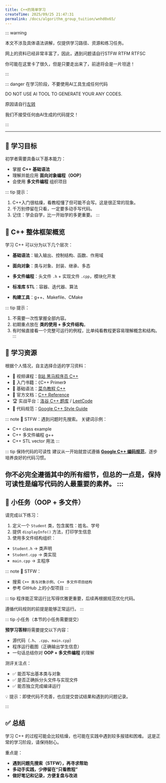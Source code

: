 ```yaml
---
title: C++的简单学习
createTime: 2025/09/25 21:47:31
permalink: /docs/algorithm_group_tuition/wnhd0x65/
---
```

<!--
 *  _   _  _______   _______   _____  
 * | \ | ||  ___\ \ / /_   _| |  ___| 
 * |  \| || |__  \ V /  | |   | |__   
 * | . ` ||  __| /   \  | |   |  __|  
 * | |\  || |___/ /^\ \ | |   | |___  
 * \_| \_/\____/\/   \/ \_/   \____/  
 * 
 * @Author: ziyu (Chen Zhaoyu)
 * @Date: 2025-09-25 21:47:31
 * @LastEditors: ziyu (Chen Zhaoyu)
 * @LastEditTime: 2025-09-25 21:47:40
 * @Description: 
 * Copyright (c) 2025 by XAUT NEXT-E/ziyu, All Rights Reserved. 
-->

::: warning

本文不涉及具体语法讲解，仅提供学习路径、资源和练习任务。

网上的资料已经非常丰富了，因此，遇到问题请自行STFW RTFM RTFSC

你可能在这里卡了很久，但是只要走出来了，前途将会是一片坦途！

:::

::: danger 在学习阶段，不要使用AI工具生成任何代码

DO NOT USE AI TOOL TO GENERATE YOUR ANY CODES.

原因请自行[左转](./0.如何学习和如何提问.md)

我们不接受任何由AI生成的代码提交！

:::

---

## 🚀 学习目标

初学者需要具备以下基本能力：

- 掌握 **C++ 基础语法**
- 理解并能应用 **面向对象编程（OOP）**
- 会使用 **多文件编程** 组织项目

::: tip 提示：
1. C++入门很枯燥，看教程懂了但可能不会写。这是很正常的现象。
2. 千万别停留在只看，一定要多动手写代码。
3. 记住：学会自学，比一开始学的多更重要。
:::

## 🧩 C++ 整体框架概览

学习 C++ 可以分为以下几个层次：

- ​**基础语法**​：输入输出、控制结构、函数、作用域
  
- ​**面向对象**​：类与对象、封装、继承、多态
  
- ​**多文件编程**​：头文件 `.h` + 实现文件 `.cpp`，模块化开发
  
- ​**标准库 STL**​：容器、迭代器、算法
  
- ​**构建工具**​：g++、Makefile、CMake
  

::: tip 提示：
1. 不需要一次性掌握全部内容。
2. 初期重点放在 ​**类的使用 + 多文件结构**​。
3. 有时候直接看一个完整可运行的例程，比单纯看教程更容易理解概念和结构。
:::

## 🔗 学习资源

根据个人情况，自主选择合适的学习资料：

- 🎥 视频课程：[B站 黑马程序员 C++](https://www.bilibili.com/video/BV1et411b73Z/)
- 📖 入门书籍：《C++ Primer》
- 🌱 基础语法：[菜鸟教程 C++](https://www.runoob.com/cplusplus/cpp-tutorial.html)
- 📘 官方文档：[C++ Reference](https://en.cppreference.com/w/)
- 🏆 实战平台：[洛谷 C++ 题库](https://www.luogu.com.cn/problem/list?tag=C%2B%2B%E5%9F%BA%E7%A1%80) / [LeetCode](https://leetcode.cn/)
- 🧾 代码规范：[Google C++ Style Guide]()

::: note 🔎 STFW：遇到问题时先搜索。
关键词示例：

- C++ class example
- C++ 多文件编程 g++
- C++ STL vector 用法
:::

::: tip 保持代码的可读性
建议从一开始就尝试遵循 [​**Google C++ 编码规范**](https://zh-google-styleguide.readthedocs.io/en/latest/google-cpp-styleguide/contents.html)​，逐步培养良好的代码习惯。

你不必完全遵循其中的所有细节，但总的一点是，保持可读性是编写代码的人最重要的素养。
::: 
---

## 📝 小任务（OOP + 多文件）

请完成以下练习：

1. 定义一个 `Student` 类，包含属性：姓名、学号
2. 提供 `displayInfo()` 方法，打印学生信息
3. 使用多文件结构组织：
  - `Student.h` → 类声明
  - `Student.cpp` → 类实现
  - `main.cpp` → 主程序

::: note 🔎 STFW：

- 搜索 `C++ 类与对象示例`、`C++ 多文件项目结构`
- 参考 GitHub 上的小型项目
::: 

::: tip
程序能正常运行比写得优雅更重要，后续再根据规范优化代码。

遵循代码规则的前提是能够正常运行。
:::

::: tip 小任务（本节的小任务需要提交）

**预学习答辩**将需要提交以下内容：

- 源代码（`.h`、`.cpp`、`main.cpp`）
- 程序运行截图（正确输出学生信息）
- 一句话总结你对 **OOP + 多文件编程** 的理解

测评关注点：

- ✅ 能否写出基本类与对象
- ✅ 是否正确拆分头文件与实现文件
- ✅ 能否独立完成编译运行

💡 提示：即使代码不完善，也应提交尝试结果和遇到的问题记录。

:::


## ✅ 总结

学习 C++ 的过程可能会比较枯燥，也可能在实践中遇到较多报错和困难。
这是正常的学习阶段，请保持耐心。

重点是：

- **遇到问题先搜索（STFW），再寻求帮助**
- **多动手实践，少停留在“只看教程”**
- **做好笔记和记录，方便复盘与改进**

